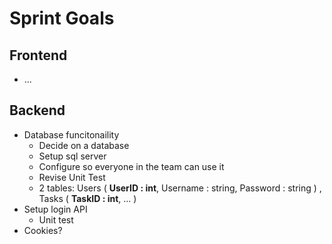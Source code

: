 # Sprint Goals

## Frontend

* ...

## Backend

* Database funcitonaility
    * Decide on a database
    * Setup sql server
    * Configure so everyone in the team can use it
    * Revise Unit Test
    * 2 tables: Users ( **UserID : int**, Username : string, Password : string ) , Tasks ( **TaskID : int**, ... )
* Setup login API
    * Unit test
* Cookies?
